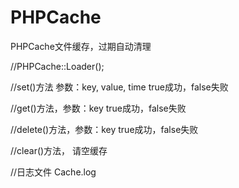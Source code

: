 # PHPCache
PHPCache文件缓存，过期自动清理

//PHPCache::Loader();

//set()方法 参数：key, value, time  true成功，false失败

//get()方法，参数：key  true成功，false失败

//delete()方法，参数：key  true成功，false失败

//clear()方法， 请空缓存

//日志文件 Cache.log
